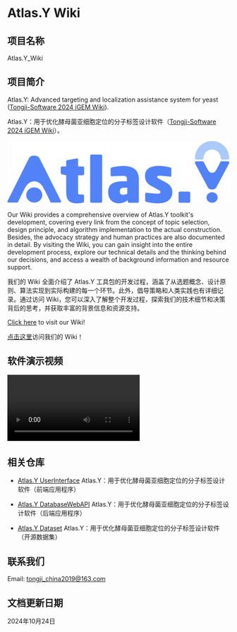 # Atlas.Y Wiki

## 项目名称

Atlas.Y_Wiki

## 项目简介

Atlas.Y: Advanced targeting and localization assistance system for yeast ([Tongji-Software 2024 iGEM Wiki](https://2024.igem.wiki/tongji-software)).

Atlas.Y：用于优化酵母菌亚细胞定位的分子标签设计软件（[Tongji-Software 2024 iGEM Wiki](https://2024.igem.wiki/tongji-software)）。

![](assets/Logo.png)

Our Wiki provides a comprehensive overview of Atlas.Y toolkit's development, covering every link from the concept of topic selection, design principle, and algorithm implementation to the actual construction. Besides, the advocacy strategy and human practices are also documented in detail. By visiting the Wiki, you can gain insight into the entire development process, explore our technical details and the thinking behind our decisions, and access a wealth of background information and resource support.

我们的 Wiki 全面介绍了 Atlas.Y 工具包的开发过程，涵盖了从选题概念、设计原则、算法实现到实际构建的每一个环节。此外，倡导策略和人类实践也有详细记录。通过访问 Wiki，您可以深入了解整个开发过程，探索我们的技术细节和决策背后的思考，并获取丰富的背景信息和资源支持。

[Click here](https://2024.igem.wiki/tongji-software) to visit our Wiki!

[点击这里](https://2024.igem.wiki/tongji-software)访问我们的 Wiki！

## 软件演示视频

![](https://raw.githubusercontent.com/MinmusLin/Atlas.Y_Wiki/raw/refs/heads/main/SoftwareDemonstrationVideo.mp4)

## 相关仓库

* [Atlas.Y UserInterface](https://github.com/MinmusLin/Atlas.Y_UserInterface)
Atlas.Y：用于优化酵母菌亚细胞定位的分子标签设计软件（前端应用程序）

* [Atlas.Y DatabaseWebAPI](https://github.com/MinmusLin/Atlas.Y_DatabaseWebAPI)
Atlas.Y：用于优化酵母菌亚细胞定位的分子标签设计软件（后端应用程序）

* [Atlas.Y Dataset](https://github.com/MinmusLin/Atlas.Y_Dataset)
Atlas.Y：用于优化酵母菌亚细胞定位的分子标签设计软件（开源数据集）

## 联系我们

Email: tongji_china2019@163.com

## 文档更新日期

2024年10月24日